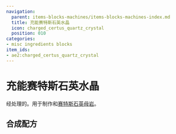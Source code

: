 ```yaml
---
navigation:
  parent: items-blocks-machines/items-blocks-machines-index.md
  title: 充能赛特斯石英水晶
  icon: charged_certus_quartz_crystal
  position: 010
categories:
- misc ingredients blocks
item_ids:
- ae2:charged_certus_quartz_crystal
---
```


# 充能赛特斯石英水晶

<ItemImage id="charged_certus_quartz_crystal" scale="4" />

经<ItemLink id="charger" />处理的<ItemLink id="certus_quartz_crystal" />。用于制作<ItemLink id="fluix_crystal" />和[赛特斯石英母岩](../items-blocks-machines/budding_certus.md)。

## 合成配方

<RecipeFor id="charged_certus_quartz_crystal" />
